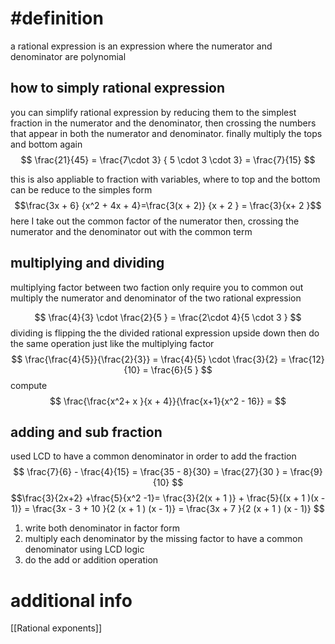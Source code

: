# #definition  

a rational expression is an expression where the numerator and denominator are polynomial 
## how to simply rational expression 

you can simplify rational expression by reducing them to the simplest fraction in the numerator and the denominator, then crossing the numbers that appear in both the numerator and denominator. finally multiply the tops and bottom again  
$$
\frac{21}{45} =  \frac{7\cdot  3} { 5 \cdot 3 \cdot 3}  =  \frac{7}{15}  
$$

this is also appliable to fraction with variables, where to top and the bottom can be reduce to the simples form  
$$\frac{3x  +  6} {x^2 + 4x + 4}=\frac{3(x  + 2)} {x + 2 }  = \frac{3}{x+ 2 }$$ 
here  I take out the common factor of the numerator then, crossing the numerator and the denominator out with the common term
## multiplying  and dividing   
multiplying factor between two faction only require you to common out multiply the numerator and denominator of the two rational expression 

$$
\frac{4}{3}  \cdot \frac{2}{5 }   = \frac{2\cdot  4}{5 \cdot 3 }
$$
dividing is flipping the the divided rational expression upside down then  do the same operation just like the multiplying factor  
$$
\frac{\frac{4}{5}}{\frac{2}{3}}  =  \frac{4}{5}  \cdot \frac{3}{2}   = \frac{12}{10}  = \frac{6}{5 }
$$
compute   $$
\frac{\frac{x^2+ x }{x  + 4}}{\frac{x+1}{x^2 - 16}}  = 
$$



## adding and sub fraction 
used LCD to have a common denominator in order to add the fraction 
$$
\frac{7}{6} - \frac{4}{15}  =  \frac{35 -  8}{30} =  \frac{27}{30 }  =  \frac{9}{10}
 $$
$$\frac{3}{2x+2}  +\frac{5}{x^2 -1}= \frac{3}{2(x  + 1 )} +  \frac{5}{(x + 1 )(x - 1)}  =  \frac{3x  - 3 +  10  }{2 (x + 1 ) (x - 1)}  =  \frac{3x + 7 }{2 (x + 1 ) (x - 1)}  $$
1. write both denominator in factor form  
2. multiply each denominator by the  missing factor  to have a common denominator using LCD logic 
3. do the add or addition operation 


# additional info 
[[Rational exponents]]